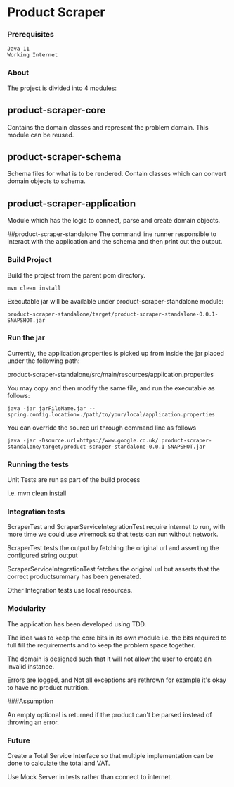 # Product Scraper

### Prerequisites
```
Java 11
Working Internet
```

### About
The project is divided into 4 modules:

## product-scraper-core
Contains the domain classes and represent the problem domain.
This module can be reused.

## product-scraper-schema
Schema files for what is to be rendered.
Contain classes which can convert domain objects to schema.

## product-scraper-application
Module which has the logic to connect, parse and create domain objects.

##product-scraper-standalone
The command line runner responsible to interact with the
application and the schema and then print out the output.

### Build Project
Build the project from the parent pom directory.
```
mvn clean install
```
Executable jar will be available under product-scraper-standalone module:
```
product-scraper-standalone/target/product-scraper-standalone-0.0.1-SNAPSHOT.jar
```

### Run the jar
Currently, the application.properties is picked up from inside the jar placed under the following path:

product-scraper-standalone/src/main/resources/application.properties

You may copy and then modify the same file, and run the executable as follows:

```
java -jar jarFileName.jar --spring.config.location=./path/to/your/local/application.properties
```

You can override the source url through command line as follows
```
java -jar -Dsource.url=https://www.google.co.uk/ product-scraper-standalone/target/product-scraper-standalone-0.0.1-SNAPSHOT.jar 
```

### Running the tests
Unit Tests are run as part of the build process

i.e. mvn clean install

### Integration tests
ScraperTest and ScraperServiceIntegrationTest require internet to run,
with more time we could use wiremock so that tests can run without network.

ScraperTest tests the output by fetching the original url and asserting the configured string output

ScraperServiceIntegrationTest fetches the original url but asserts that the correct productsummary has been generated.

Other Integration tests use local resources.

### Modularity
The application has been developed using TDD.

The idea was to keep the core bits in its own module i.e. the bits required to full fill the requirements and to keep the problem space together.

The domain is designed such that it will not allow the user to create an invalid instance.

Errors are logged, and Not all exceptions are rethrown for example it's okay to have no product nutrition.

###Assumption

An empty optional is returned if the product can't be parsed instead of throwing an error.

### Future
Create a Total Service Interface so that multiple implementation can be done to calculate the total and VAT.

Use Mock Server in tests rather than connect to internet.
